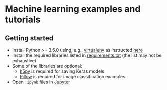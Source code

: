 
# Machine learning examples and tutorials

## Getting started
- Install Python >= 3.5.0 using, e.g., [virtualenv](https://virtualenv.pypa.io/en/stable/) as instructed [here](https://www.tensorflow.org/install/install_mac)
- Install the required libraries listed in [requirements.txt](./requirements.txt) (the list may not be exhaustive)
- Some of the libraries are optional:
  - [h5py](https://www.h5py.org/) is required for saving Keras models
  - [Pillow](https://pillow.readthedocs.io/en/5.0.0/index.html#) is required for image classification examples
- Open `.ipynb` files in [Jupyter](http://jupyter.org/index.html)
